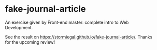 # fake-journal-article
An exercise given by Front-end master: complete intro to Web Development.

See the result on https://stormiegal.github.io/fake-journal-article/. Thanks for the upcoming review!
